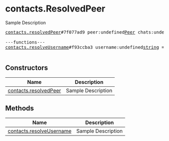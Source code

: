 # contacts.ResolvedPeer

Sample Description

<pre>
<a href="../constructor/contacts.resolvedPeer">contacts.resolvedPeer</a>#7f077ad9 peer:undefined<a href="../type/Peer.md">Peer</a> chats:undefinedVector&lt;<a href="../type/Chat.md">Chat</a>&gt; users:undefinedVector&lt;<a href="../type/User.md">User</a>&gt; = undefined<a href="../type/contacts.ResolvedPeer.md">contacts.ResolvedPeer</a>;

---functions---
<a href="../method/contacts.resolveUsername">contacts.resolveUsername</a>#f93ccba3 username:undefined<a href="../type/string.md">string</a> = undefined<a href="../type/contacts.ResolvedPeer.md">contacts.ResolvedPeer</a>;

</pre>

## Constructors

| Name | Description |
|------|-------------|
| [contacts.resolvedPeer](../constructor/contacts.resolvedPeer.md) | Sample Description |

## Methods

| Name | Description |
|------|-------------|
| [contacts.resolveUsername](../method/contacts.resolveUsername.md) | Sample Description |
